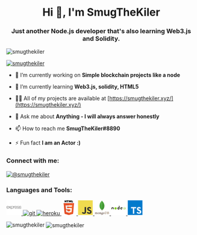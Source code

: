<h1 align="center">Hi 👋, I'm SmugTheKiler</h1>
<h3 align="center">Just another Node.js developer that's also learning Web3.js and Solidity.</h3>

<p align="left"> <img src="https://komarev.com/ghpvc/?username=smugthekiler&label=Profile%20views&color=0e75b6&style=flat" alt="smugthekiler" /> </p>

<p align="left"> <a href="https://github.com/ryo-ma/github-profile-trophy"><img src="https://github-profile-trophy.vercel.app/?username=smugthekiler" alt="smugthekiler" /></a> </p>

- 🔭 I’m currently working on **Simple blockchain projects like a node**

- 🌱 I’m currently learning **Web3.js, solidity, HTML5**

- 👨‍💻 All of my projects are available at [https://smugthekiler.xyz/](https://smugthekiler.xyz/)

- 💬 Ask me about **Anything - I will always answer honestly**

- 📫 How to reach me **SmugTheKiler#8890**

- ⚡ Fun fact **I am an Actor :)**

<h3 align="left">Connect with me:</h3>
<p align="left">
<a href="https://medium.com/@smugthekiler" target="blank"><img align="center" src="https://raw.githubusercontent.com/rahuldkjain/github-profile-readme-generator/master/src/images/icons/Social/medium.svg" alt="@smugthekiler" height="30" width="40" /></a>
</p>

<h3 align="left">Languages and Tools:</h3>
<p align="left"> <a href="https://expressjs.com" target="_blank" rel="noreferrer"> <img src="https://raw.githubusercontent.com/devicons/devicon/master/icons/express/express-original-wordmark.svg" alt="express" width="40" height="40"/> </a> <a href="https://git-scm.com/" target="_blank" rel="noreferrer"> <img src="https://www.vectorlogo.zone/logos/git-scm/git-scm-icon.svg" alt="git" width="40" height="40"/> </a> <a href="https://heroku.com" target="_blank" rel="noreferrer"> <img src="https://www.vectorlogo.zone/logos/heroku/heroku-icon.svg" alt="heroku" width="40" height="40"/> </a> <a href="https://www.w3.org/html/" target="_blank" rel="noreferrer"> <img src="https://raw.githubusercontent.com/devicons/devicon/master/icons/html5/html5-original-wordmark.svg" alt="html5" width="40" height="40"/> </a> <a href="https://developer.mozilla.org/en-US/docs/Web/JavaScript" target="_blank" rel="noreferrer"> <img src="https://raw.githubusercontent.com/devicons/devicon/master/icons/javascript/javascript-original.svg" alt="javascript" width="40" height="40"/> </a> <a href="https://www.mongodb.com/" target="_blank" rel="noreferrer"> <img src="https://raw.githubusercontent.com/devicons/devicon/master/icons/mongodb/mongodb-original-wordmark.svg" alt="mongodb" width="40" height="40"/> </a> <a href="https://nodejs.org" target="_blank" rel="noreferrer"> <img src="https://raw.githubusercontent.com/devicons/devicon/master/icons/nodejs/nodejs-original-wordmark.svg" alt="nodejs" width="40" height="40"/> </a> <a href="https://www.typescriptlang.org/" target="_blank" rel="noreferrer"> <img src="https://raw.githubusercontent.com/devicons/devicon/master/icons/typescript/typescript-original.svg" alt="typescript" width="40" height="40"/> </a> </p>

<p><img align="left" src="https://github-readme-stats.vercel.app/api/top-langs?username=smugthekiler&show_icons=true&locale=en&layout=compact" alt="smugthekiler" /></p>

<p>&nbsp;<img align="center" src="https://github-readme-stats.vercel.app/api?username=smugthekiler&show_icons=true&locale=en" alt="smugthekiler" /></p>
